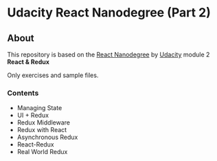 # Udacity React Nanodegree (Part 2)

## About

This repository is based on the [React Nanodegree](https://www.udacity.com/course/react-nanodegree--nd019) by [Udacity](https://www.udacity.com/) module 2 **React & Redux**

Only exercises and sample files.

### Contents

- Managing State
- UI + Redux
- Redux Middleware
- Redux with React
- Asynchronous Redux
- React-Redux
- Real World Redux
